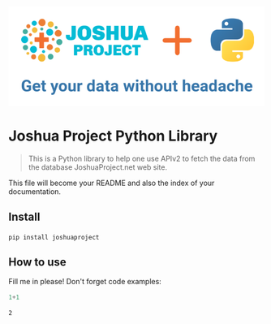 ![](/logo-800x300.png)
# Joshua Project Python Library
> This is a Python library to help one use APIv2 to fetch the data from the database JoshuaProject.net web site.


This file will become your README and also the index of your documentation.

## Install

`pip install joshuaproject`

## How to use

Fill me in please! Don't forget code examples:

```python
1+1
```




    2


